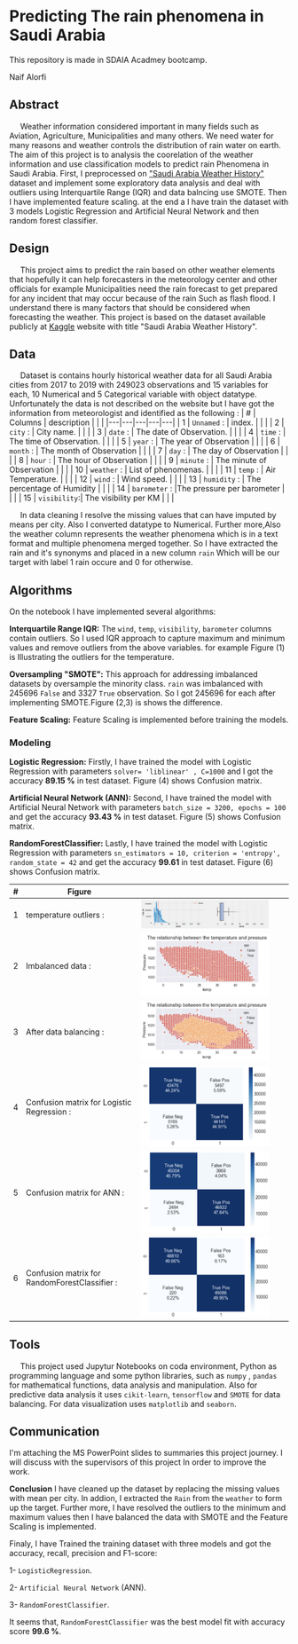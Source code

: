 # Predicting The rain phenomena in Saudi Arabia

This repository is made in SDAIA Acadmey bootcamp.

Naif Alorfi

## Abstract

&nbsp;&nbsp;&nbsp;&nbsp; Weather information considered important in many fields such as Aviation, Agriculture, Municipalities and many others. We need water for many reasons and weather controls the distribution of rain water on earth. The aim of this project is to analysis the coorelation of the weather information and use classification models to predict rain Phenomena in Saudi Arabia. First, I preprocessed on ["Saudi Arabia Weather History"](https://www.kaggle.com/esraamadi/saudi-arabia-weather-history) dataset and implement some exploratory data analysis and deal with outliers using Interquartile Range (IQR) and data balncing use SMOTE. Then I have implemented feature scaling. at the end a I have train the dataset with 3 models Logistic Regression and Artificial Neural Network and then random forest classifier.

## Design

&nbsp;&nbsp;&nbsp;&nbsp; This project aims to predict the rain based on other weather elements that hopefully it can help forecasters in the meteorology center and other officials for example Municipalities need the rain forecast to get prepared for any incident that may occur because of the rain Such as flash flood. I understand there is many factors that should be considered when forecasting the weather. This project is based on the dataset available publicly at [Kaggle](https://www.kaggle.com/esraamadi/saudi-arabia-weather-history) website with title "Saudi Arabia Weather History".

## Data

&nbsp;&nbsp;&nbsp;&nbsp; Dataset is contains hourly historical weather data for all Saudi Arabia cities from 2017 to 2019 with 249023 observations and 15 variables for each, 10 Numerical and 5 Categorical variable with object datatype. Unfortunately the data is not described on the website but I have got the information from meteorologist and identified as the following :
| # | Columns | description | | |
|---|---|---|---|---|
| 1 | `Unnamed` : | index. | | |
| 2 | `city` : | City name. | | |
| 3 | `date` : | The date of Observation. | | |
| 4 | `time` : | The time of Observation. | | |
| 5 | `year` : | The year of Observation | | |
| 6 | `month` : | The month of Observation | | |
| 7 | `day` : | The day of Observation | | |
| 8 | `hour` : | The hour of Observation | | |
| 9 | `minute` : | The minute of Observation | | |
| 10 | `weather` : | List of phenomenas. | | |
| 11 | `temp` : | Air Temperature. | | |
| 12 | `wind` : | Wind speed. | | |
| 13 | `humidity` : | The percentage of Humidity | | |
| 14 | `barometer` : |The pressure per barometer | | |
| 15 | `visibility`:| The visibility per KM | | |

&nbsp;&nbsp;&nbsp;&nbsp; In data cleaning I resolve the missing values that can have imputed by means per city. Also I converted datatype to Numerical. Further more,Also the weather column represents the weather phenomena which is in a text format and multiple phenomena merged together. So I have extracted the rain and it's synonyms and placed in a new column `rain` Which will be our target with label 1 rain occure and 0 for otherwise.

## Algorithms

On the notebook I have implemented several algorithms:

**Interquartile Range IQR:** The `wind`, `temp`, `visibility`, `barometer` columns contain outliers. So I used IQR approach to capture maximum and minimum values and remove outliers from the above variables. for example Figure (1) is Illustrating the outliers for the temperature.

**Oversampling "SMOTE":** This approach for addressing imbalanced datasets by oversample the minority class. `rain` was imbalanced with 245696 `False` and 3327 `True` observation. So I got 245696 for each after implementing SMOTE.Figure (2,3) is shows the difference.

**Feature Scaling:** Feature Scaling is implemented before training the models.

### Modeling

**Logistic Regression:** Firstly, I have trained the model with Logistic Regression with parameters `solver= 'liblinear' , C=1000` and I got the accuracy **89.15 %** in test dataset. Figure (4) shows Confusion matrix.

**Artificial Neural Network (ANN):** Second, I have trained the model with Artificial Neural Network with parameters `batch_size = 3200, epochs = 100` and get the accuracy **93.43 %** in test dataset. Figure (5) shows Confusion matrix.

**RandomForestClassifier:** Lastly, I have trained the model with Logistic Regression with parameters `sn_estimators = 10, criterion = 'entropy', random_state = 42` and get the accuracy **99.61** in test dataset. Figure (6) shows Confusion matrix.

| #   | Figure                                        |                                  |     |     |
| --- | --------------------------------------------- | -------------------------------- | --- | --- |
| 1   | temperature outliers :                        | ![](images/wind_outliers.png)    |     |     |
| 2   | Imbalanced data :                             | ![](images/Before_balancing.png) |     |     |
| 3   | After data balancing :                        | ![](images/After_balancing.png)  |     |     |
| 4   | Confusion matrix for Logistic Regression :    | ![](images/cm_lg.png)            |     |     |
| 5   | Confusion matrix for ANN :                    | ![](images/cm_ann.png)           |     |     |
| 6   | Confusion matrix for RandomForestClassifier : | ![](images/cm_rf.png)            |     |     |

## Tools

&nbsp;&nbsp;&nbsp;&nbsp; This project used Jupytur Notebooks on coda environment, Python as programming language and some python libraries, such as `numpy` , `pandas` for mathematical functions, data analysis and manipulation. Also for predictive data analysis it uses `cikit-learn`, `tensorflow` and `SMOTE` for data balancing. For data visualization uses `matplotlib` and `seaborn`.

## Communication

I'm attaching the MS PowerPoint slides to summaries this project journey. I will discuss with the supervisors of this project In order to improve the work.

**Conclusion**
I have cleaned up the dataset by replacing the missing values with mean per city.
In addion, I extracted the `Rain` from the `weather` to form up the target. Further more, I have resolved the outliers to the minimum and maximum values then I have balanced the data with SMOTE and the Feature Scaling is implemented.

Finaly, I have Trained the training dataset with three models and got the accuracy, recall, precision and F1-score:

1- `LogisticRegression`.

2- `Artificial Neural Network` (ANN).

3- `RandomForestClassifier`.

It seems that, `RandomForestClassifier` was the best model fit with accuracy score **99.6 %**.
